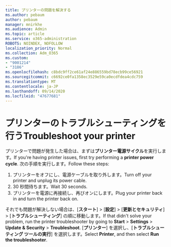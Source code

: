 ```yaml
---
title: プリンターの問題を解決する
ms.author: pebaum
author: pebaum
manager: mnirkhe
ms.audience: Admin
ms.topic: article
ms.service: o365-administration
ROBOTS: NOINDEX, NOFOLLOW
localization_priority: Normal
ms.collection: Adm_O365
ms.custom:
- "9001214"
- "3186"
ms.openlocfilehash: c8bdc9ff2ce61af24e886559bd78ecb99ce56921
ms.sourcegitcommit: c6692ce0fa1358ec3529e59ca0ecdfdea4cdc759
ms.translationtype: MT
ms.contentlocale: ja-JP
ms.lasthandoff: 09/14/2020
ms.locfileid: "47677681"
---
```

# <a name="troubleshoot-your-printer"></a><span data-ttu-id="66cab-102">プリンターのトラブルシューティングを行う</span><span class="sxs-lookup"><span data-stu-id="66cab-102">Troubleshoot your printer</span></span>

<span data-ttu-id="66cab-103">プリンターで問題が発生した場合は、まずは**プリンター電源サイクル**を実行します。</span><span class="sxs-lookup"><span data-stu-id="66cab-103">If you're having printer issues, first try performing a **printer power cycle**.</span></span> <span data-ttu-id="66cab-104">次の手順を実行します。</span><span class="sxs-lookup"><span data-stu-id="66cab-104">Follow these steps:</span></span>

1. <span data-ttu-id="66cab-105">プリンターをオフにし、電源ケーブルを取り外します。</span><span class="sxs-lookup"><span data-stu-id="66cab-105">Turn off your printer and unplug its power cable.</span></span>
2. <span data-ttu-id="66cab-106">30 秒間待ちます。</span><span class="sxs-lookup"><span data-stu-id="66cab-106">Wait 30 seconds.</span></span>
3. <span data-ttu-id="66cab-107">プリンターを電源に再接続し、再びオンにします。</span><span class="sxs-lookup"><span data-stu-id="66cab-107">Plug your printer back in and turn the printer back on.</span></span>

<span data-ttu-id="66cab-108">それでも問題が解決しない場合は、[**スタート**]  >  [**設定**]  >  [**更新とセキュリティ**]  >  [**トラブルシューティング**] の順に移動します。</span><span class="sxs-lookup"><span data-stu-id="66cab-108">If that didn't solve your problem, run the printer troubleshooter by going to **Start** > **Settings** > **Update & Security** > **Troubleshoot**.</span></span> <span data-ttu-id="66cab-109">[**プリンター**] を選択し、[**トラブルシューティング ツールの実行**] を選択します。</span><span class="sxs-lookup"><span data-stu-id="66cab-109">Select **Printer**, and then select **Run the troubleshooter**.</span></span>